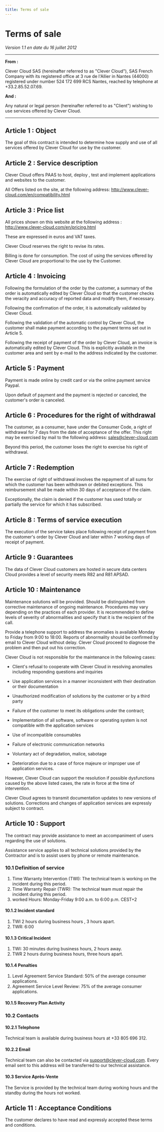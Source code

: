 ```yaml
---
title: Terms of sale
---
```


# Terms of sale
*Version 1.1 en date du 16 juillet 2012*

---

**From :**

Clever Cloud SAS (hereinafter referred to as "Clever Cloud"), SAS French Company with its registered office at 3 rue de l'Allier in Nantes (44000) registered under number 524 172 699 RCS Nantes, reached by telephone at +33.2.85.52.07.69. 

**And :**

Any natural or legal person (hereinafter referred to as "Client") wishing to use services offered by Clever Cloud.

---

## Article 1 : Object

The goal of this contract is intended to determine how supply and use of all services offered by Clever Cloud for use by the customer.

## Article 2 : Service description

Clever Cloud offers PAAS to host, deploy , test and implement applications and websites to the customer.  

All Offers listed on the site, at the following address: <a href="/en/compatibility.html">http://www.clever-cloud.com/en/compatibility.html</a>



## Article 3 : Price list

All prices shown on this website at the following address : <a href="/en/pricing.html">http://www.clever-cloud.com/en/pricing.html</a>

These are expressed in euros and VAT taxes.

Clever Cloud reserves the right to revise its rates.

Billing is done for consumption. The cost of using the services offered by Clever Cloud are proportional to the use by the Customer.

## Article 4 : Invoicing

Following the formulation of the order by the customer, a summary of the order is automatically edited by Clever Cloud so that the customer checks the veracity and accuracy of reported data and modify them, if necessary.

Following the confirmation of the order, it is automatically validated by Clever Cloud.

Following the validation of the automatic control by Clever Cloud, the customer shall make payment according to the payment terms set out in Article 5.

Following the receipt of payment of the order by Clever Cloud, an invoice is automatically edited by Clever Cloud. This is explicitly available in the customer area and sent by e-mail to the address indicated by the customer.

## Article 5 : Payment

Payment is made   online by credit card or via the online payment service Paypal.

Upon default of payment and the payment is rejected or canceled, the customer's order is canceled.

## Article 6 : Procedures for the right of withdrawal

The customer, as a consumer, have under the Consumer Code, a right of withdrawal for 7 days from the date of acceptance of the offer. This right may be exercised by mail to the following address: <a href="mailto:sales@clever-cloud.com">sales@clever-cloud.com</a>

Beyond this period, the customer loses the right to exercise his right of withdrawal.

## Article 7 : Redemption

The exercise of right of withdrawal involves the repayment of all sums for which the customer has been withdrawn or debited exceptions. This reimbursement shall be made   within 30 days of acceptance of the claim.

Exceptionally, the claim is denied if the customer has used totally or partially the service for which it has subscribed.

## Article 8 : Terms of service execution

The execution of the service takes place following receipt of payment from the customer's order by Clever Cloud and later within 7 working days of receipt of payment.

## Article 9 : Guarantees

The data of Clever Cloud customers are hosted in secure data centers Cloud provides a level of security meets R82 and R81 APSAD.

## Article 10 : Maintenance

Maintenance solutions will be provided. Should be distinguished from corrective maintenance of ongoing maintenance. Procedures may vary depending on the practices of each provider. It is recommended to define levels of severity of abnormalities and specify that it is the recipient of the call. 

Provide a telephone support to address the anomalies is available Monday to Friday from 9:00 to 18:00. Reports of abnormality should be confirmed by email to Clever Cloud without delay. Clever Cloud proceed to diagnose the problem and then put out his correction.

Clever Cloud is not responsible for the maintenance in the following cases:

- Client's refusal to cooperate with Clever Cloud in resolving anomalies including responding questions and inquiries

- Use application services in a manner inconsistent with their destination or their documentation

- Unauthorized modification of solutions by the customer or by a third party

- Failure of the customer to meet its obligations under the contract;

- Implementation of all software, software or operating system is not compatible with the application services

- Use of incompatible consumables

- Failure of electronic communication networks

- Voluntary act of degradation, malice, sabotage

- Deterioration due to a case of force majeure or improper use of application services.

However, Clever Cloud can support the resolution if possible dysfunctions caused by the above listed cases, the rate in force at the time of intervention.

Clever Cloud agrees to transmit documentation updates to new versions of solutions. Corrections and changes of application services are expressly subject to contract.


## Article 10 : Support

The contract may provide assistance to meet an accompaniment of users regarding the use of solutions. 

Assistance service applies to all technical solutions provided by the Contractor and is to assist users by phone or remote maintenance.

### 10.1 Definition of service

1. Time Warranty Intervention (TWI): The technical team is working on the incident during this period.
2. Time Warranty Repair (TWR): The technical team must repair the incident during this period.
3. worked Hours: Monday-Friday 9:00 a.m. to 6:00 p.m.  CEST+2


#### 10.1.2 Incident standard

1. TWI 2 hours during business hours , 3 hours apart.
2. TWR: 6:00

#### 10.1.3 Critical Incident

1. TWI: 30 minutes during business hours, 2 hours away.
2. TWR 2 hours during business hours, three hours apart.

#### 10.1.4 Penalties  

1. Level Agreement Service Standard: 50% of the average consumer applications.
2. Agreement Service Level Review: 75% of the average consumer applications.

#### 10.1.5 Recovery Plan Activity

### 10.2 Contacts

#### 10.2.1 Telephone

Technical team is available during business hours at +33 805 696 312.

#### 10.2.2 Email

Technical team can also be contacted via <a href="mailto:support@clever-cloud.com">support@clever-cloud.com</a>. Every email sent to this address will be transferred to our technical assistance.

#### 10.3 Service Après-Vente

The Service is provided by the technical team during working hours and the standby during the hours not worked.

## Article 11 : Acceptance Conditions

The customer declares to have read and expressly accepted these terms and conditions.